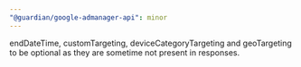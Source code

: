 ```yaml
---
"@guardian/google-admanager-api": minor
---
```


endDateTime, customTargeting, deviceCategoryTargeting and geoTargeting to be optional as they are sometime not present in responses.
